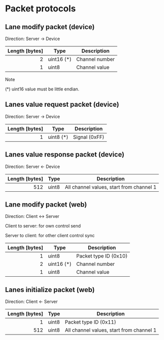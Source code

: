 # Packet protocols

## Lane modify packet (device)

Direction: Server -> Device

| Length \[bytes\] | Type        | Description    |
| ---------------: | ----------- | -------------- |
|                2 | uint16 (\*) | Channel number |
|                1 | uint8       | Channel value  |

> [!NOTE]
>
> (\*) uint16 value must be little endian.

## Lanes value request packet (device)

Direction: Server -> Device

| Length \[bytes\] | Type       | Description   |
| ---------------: | ---------- | ------------- |
|                1 | uint8 (\*) | Signal (0xFF) |

## Lanes value response packet (device)

Direction: Server <- Device

| Length \[bytes\] | Type  | Description                              |
| ---------------: | ----- | ---------------------------------------- |
|              512 | uint8 | All channel values, start from channel 1 |

## Lane modify packet (web)

Direction: Client <-> Server

Client to server: for own control send

Server to client: for other client control sync

| Length \[bytes\] | Type        | Description           |
| ---------------: | ----------- | --------------------- |
|                1 | uint8       | Packet type ID (0x10) |
|                2 | uint16 (\*) | Channel number        |
|                1 | uint8       | Channel value         |

## Lanes initialize packet (web)

Direction: Client <- Server

| Length \[bytes\] | Type  | Description                              |
| ---------------: | ----- | ---------------------------------------- |
|                1 | uint8 | Packet type ID (0x11)                    |
|              512 | uint8 | All channel values, start from channel 1 |

